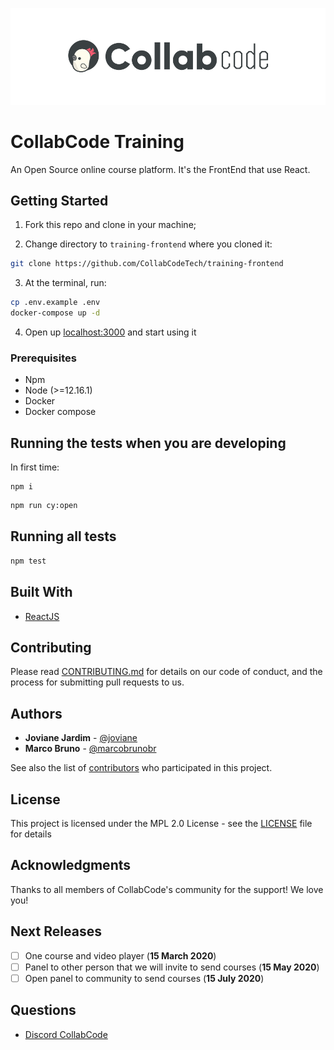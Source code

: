 ![CollabCode](readme-files/collabcode.png "Logo da CollabCode")

# CollabCode Training

An Open Source online course platform. It's the FrontEnd that use React.

## Getting Started

1. Fork this repo and clone in your machine;

2. Change directory to `training-frontend` where you cloned it:

```bash
git clone https://github.com/CollabCodeTech/training-frontend
```

3. At the terminal, run:

```bash
cp .env.example .env
docker-compose up -d
```

4. Open up [localhost:3000](http://localhost:3000) and start using it

### Prerequisites

- Npm
- Node (>=12.16.1)
- Docker
- Docker compose

## Running the tests when you are developing

In first time:

```
npm i
```

```bash
npm run cy:open
```

## Running all tests

```bash
npm test
```

## Built With

- [ReactJS](http://reactjs.org)

## Contributing

Please read [CONTRIBUTING.md](CONTRIBUTING.md) for details on our code of conduct, and the process for submitting pull requests to us.

## Authors

- **Joviane Jardim** - [@joviane](https://twitter.com/jovianejardim)
- **Marco Bruno** - [@marcobrunobr](https://twitter.com/marcobrunobr)

See also the list of [contributors](https://github.com/CollabCodeTech/training-frontend/contributors) who participated in this project.

## License

This project is licensed under the MPL 2.0 License - see the [LICENSE](LICENSE.md) file for details

## Acknowledgments

Thanks to all members of CollabCode's community for the support! We love you!

## Next Releases

- [ ] One course and video player (**15 March 2020**)
- [ ] Panel to other person that we will invite to send courses (**15 May 2020**)
- [ ] Open panel to community to send courses (**15 July 2020**)

## Questions

- [Discord CollabCode](http://bit.ly/discord-collabcode)
